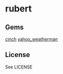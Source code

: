 rubert
======

Gems
----

[cinch](http://rubygems.org/gems/cinch)
[yahoo_weatherman](http://rubygems.org/gems/yahoo_weatherman)

License
-------

See LICENSE
